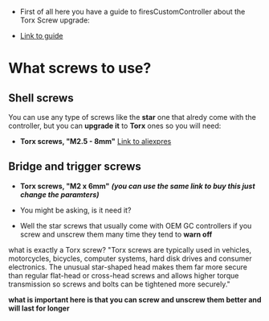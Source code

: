 * First of all here you have a guide to firesCustomController about the Torx Screw upgrade:
- [Link to guide](https://firescc.com/mod-guides#/torx-screw-upgrade)

# What screws to use?
## Shell screws
You can use any type of screws like the **star** one that alredy come with the controller, but you can **upgrade it** to **Torx** ones
so you will need:

* **Torx screws, "M2.5 - 8mm"**
[Link to aliexpres](https://es.aliexpress.com/item/1005004611750289.html?spm=a2g0o.productlist.main.3.40da48a3waGu6y&algo_pvid=29773236-67a3-40bf-8209-874b49391e95&aem_p4p_detail=202402270546361391298417432000001254884&algo_exp_id=29773236-67a3-40bf-8209-874b49391e95-1&pdp_npi=4%40dis%21EUR%213.26%212.61%21%21%213.46%212.77%21%40211b617b17090415959715446ed49f%2112000029832052842%21sea%21ES%214541227365%21&curPageLogUid=jUwltWJodWex&utparam-url=scene%3Asearch%7Cquery_from%3A&search_p4p_id=202402270546361391298417432000001254884_2)

## Bridge and trigger screws

* **Torx screws, "M2 x 6mm"** ***(you can use the same link to buy this just change the paramters)***


* You might be asking, is it need it?
- Well the star screws that usually come with OEM GC controllers if you screw and unscrew them many time they tend to **warn off**

what is exactly a Torx screw?
"Torx screws are typically used in vehicles, motorcycles, bicycles, computer systems, hard disk drives and consumer electronics. The unusual star-shaped head makes them far more secure than regular flat-head or cross-head screws and allows higher torque transmission so screws and bolts can be tightened more securely."

**what is important here is that you can screw and unscrew them better and will last for longer**
